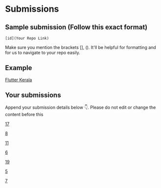# Submissions

## Sample submission (Follow this exact format)

    [id](Your Repo Link)

Make sure you mention the brackets [], (). It'll be helpful for formatting and for us to navigate to your repo easily.

## Example

[Flutter Kerala](https://github.com/FlutterKerala/)

## Your submissions

Append your submission details below 👇. Please do not edit or change the content before this 

[17](https://github.com/MayurPoptani/quizzy_app.git)

[8](https://github.com/ajmaln/flutter-quiz)

[11](https://github.com/Syamgith/Quizzy)

[6](https://github.com/itexpert2572000/Quiz_App)

[19](https://github.com/adheela/examen_app)

[5](https://github.com/hashiqvh/quiz.git)

[7](https://github.com/sneha-meto/Quizy-Flutter)
